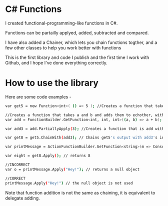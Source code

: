 # C# Functions
I created functional-programming-like functions in C#.

Functions can be partailly applyed, added, subtracted and compared.

I have also added a Chainer, which lets you chain functions togther, and a few other classes to help you work better with functions

This is the first library and code I publish and the first time I work with Github, and I hope I've done everything correctly.

# How to use the library

Here are some code examples - 

```sh
var get5 = new Function<int>( () => 5 ); //Creates a function that takes nothing and returns five

//Creates a function that takes a and b and adds them to echother, without the need to specify the types in <> when the compiler can infer the types
var add = FunctionBuilder.GetFunction<int, int, int>((a, b) => a + b); 

var add3 = add.PartiallyApply(3); //Creates a function that is add with the first parameter set always to 3

var get8 = get5.ChainWith(add3); // Chains get5's output with add3's input

var printMessage = ActionFunctionBuilder.GetFunction<string>(m => Console.WriteLine(m));

var eight = get8.Apply(); // returns 8

//INCORRECT 
var o = printMessage.Apply("Hey!"); // returns a null object

//CORRECT
printMessage.Apply("Hey!") // the null object is not used
```

Note that function addition is not the same as chaining, it is equivalent to delegate adding.
